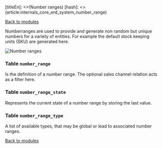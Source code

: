 [titleEn]: <>(Number ranges)
[hash]: <>(article:internals_core_erd_system_number_range)

[Back to modules](./../10-modules.md)

Numberranges are used to provide and generate non random but unique numbers for a variety of entities. For example the default stock keeping units (SKU) are generated here.

![Number ranges](./dist/erd-shopware-core-system-numberrange.png)


### Table `number_range`

Is the definition of a number range. The optional sales channel relation acts as a filter here.


### Table `number_range_state`

Represents the current state of a number range by storing the last value.


### Table `number_range_type`

A list of available types, that may be global or lead to associated number ranges.


[Back to modules](./../10-modules.md)
